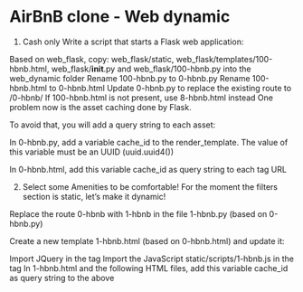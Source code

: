 # AirBnB clone - Web dynamic

1. Cash only
Write a script that starts a Flask web application:

Based on web_flask, copy: web_flask/static, web_flask/templates/100-hbnb.html, web_flask/__init__.py and web_flask/100-hbnb.py into the web_dynamic folder
Rename 100-hbnb.py to 0-hbnb.py
Rename 100-hbnb.html to 0-hbnb.html
Update 0-hbnb.py to replace the existing route to /0-hbnb/
If 100-hbnb.html is not present, use 8-hbnb.html instead
One problem now is the asset caching done by Flask.

To avoid that, you will add a query string to each asset:

In 0-hbnb.py, add a variable cache_id to the render_template. The value of this variable must be an UUID (uuid.uuid4())

In 0-hbnb.html, add this variable cache_id as query string to each <link> tag URL

2. Select some Amenities to be comfortable!
For the moment the filters section is static, let’s make it dynamic!

Replace the route 0-hbnb with 1-hbnb in the file 1-hbnb.py (based on 0-hbnb.py)

Create a new template 1-hbnb.html (based on 0-hbnb.html) and update it:

Import JQuery in the <head> tag
Import the JavaScript static/scripts/1-hbnb.js in the <head> tag
In 1-hbnb.html and the following HTML files, add this variable cache_id as query string to the above <script> tag
Add a <input type="checkbox"> tag to the li tag of each amenity
The new checkbox must be at 10px on the left of the Amenity name
Add to the input tags of each amenity (<li> tag) the attribute data-id=":amenity_id" => this will allow us to retrieve the Amenity ID from the DOM
Add to the input tags of each amenity (<li> tag) the attribute data-name=":amenity_name" => this will allow us to retrieve the Amenity name from the DOM
Write a JavaScript script (static/scripts/1-hbnb.js):

Your script must be executed only when DOM is loaded
You must use JQuery
Listen for changes on each input checkbox tag:
if the checkbox is checked, you must store the Amenity ID in a variable (dictionary or list)
if the checkbox is unchecked, you must remove the Amenity ID from the variable
update the h4 tag inside the div Amenities with the list of Amenities checked

3. API status
Before requesting the HBNB API, it’s better to know the status of this one.

Update the API entry point (api/v1/app.py) by replacing the current CORS CORS(app, origins="0.0.0.0") by CORS(app, resources={r"/api/v1/*": {"origins": "*"}}).

Change the route 1-hbnb to 2-hbnb in the file 2-hbnb.py (based on 1-hbnb.py)

Create a new template 2-hbnb.html (based on 1-hbnb.html) and update it:

Import the JavaScript static/scripts/2-hbnb.js in the <head> tag (instead of 1-hbnb.js)
Add a new div element in the header tag:
Attribute ID should be api_status
Align to the right
Circle of 40px diameter
Center vertically
At 30px of the right border
Background color #cccccc
Also add a class available for this new element in web_dynamic/static/styles/3-header.css:
Background color #ff545f
Write a JavaScript script (static/scripts/2-hbnb.js):

Based on 1-hbnb.js
Request http://0.0.0.0:5001/api/v1/status/:
If in the status is “OK”, add the class available to the div#api_status
Otherwise, remove the class available to the div#api_status
To start the API in the port 5001:

4. Fetch places
Replace the route 2-hbnb with 3-hbnb in the file 3-hbnb.py (based on 2-hbnb.py)

Create a new template 3-hbnb.html (based on 2-hbnb.html) and update it:

Import the JavaScript static/scripts/3-hbnb.js in the <head> tag (instead of 2-hbnb.js)
Remove the entire Jinja section of displaying all places (all article tags)
Write a JavaScript script (static/scripts/3-hbnb.js):

Based on 2-hbnb.js
Request http://0.0.0.0:5001/api/v1/places_search/:
Description of this endpoint here. If this endpoint is not available, you will have to add it to the API (you can work all together for creating this endpoint)
Send a POST request with Content-Type: application/json and an empty dictionary in the body - cURL version: curl "http://0.0.0.0:5001/api/v1/places_search" -XPOST -H "Content-Type: application/json" -d '{}'
Loop into the result of the request and create an article tag representing a Place in the section.places. (you can remove the Owner tag in the place description)
The final result must be the same as previously, but now, places are loaded from the front-end, not from the back-end!

5. Filter places by Amenity
Replace the route 3-hbnb with 4-hbnb in the file 4-hbnb.py (based on 3-hbnb.py)

Create a new template 4-hbnb.html (based on 3-hbnb.html) and update it:

Import the JavaScript static/scripts/4-hbnb.js in the <head> tag (instead of 3-hbnb.js)
Write a JavaScript script (static/scripts/4-hbnb.js):

Based on 3-hbnb.js
When the button tag is clicked, a new POST request to places_search should be made with the list of Amenities checked
Now you have the first filter implemented, enjoy!
